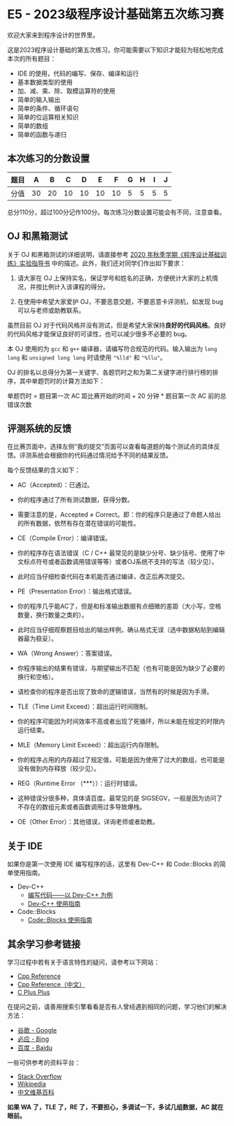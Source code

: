 # E5 - 2023级程序设计基础第五次练习赛

欢迎大家来到程序设计的世界里。

这是2023程序设计基础的第五次练习，你可能需要以下知识才能较为轻松地完成本次的所有题目：

* IDE 的使用，代码的编写、保存、编译和运行
* 基本数据类型的使用
* 加、减、乘、除、取模运算符的使用
* 简单的输入输出
* 简单的条件、循环语句
* 简单的位运算相关知识
* 简单的数组
* 简单的函数与递归

## 本次练习的分数设置

| 题目 | A | B | C | D | E | F | G | H | I | J |
| ---- | ---- | ---- | ---- | ---- | ---- | ---- | ---- | ---- | ---- | ---- |
| 分值 | 30 | 20 | 10 | 10 | 10 | 10 | 5 | 5 | 5 | 5 |

总分110分，超过100分记作100分。每次练习分数设置可能会有不同，注意查看。

## OJ 和黑箱测试

关于 OJ 和黑箱测试的详细说明，请直接参考 [2020 年秋季学期《程序设计基础训练》实验指导书](https://pantw.gitee.io/coding-introduction/) 中的描述。此外，我们还对同学们作出如下要求：

1. 请大家在 OJ 上保持实名，保证学号和姓名的正确，方便统计大家的上机情况，并按比例计入该课程的得分。

2. 在使用中希望大家爱护 OJ，不要恶意交题，不要恶意卡评测机，如发现 bug 可以与老师或助教联系。

虽然目前 OJ 对于代码风格并没有测试，但是希望大家保持**良好的代码风格**。良好的代码风格才能保证良好的可读性，也可以减少很多不必要的 bug。

本 OJ 使用的为 `gcc` 和 `g++` 编译器，请编写符合规范的代码。输入输出为 `long long` 和 `unsigned long long` 时请使用 `"%lld"` 和 `"%llu"`。

OJ 的排名以总得分为第一关键字、各题罚时之和为第二关键字进行排行榜的排序，其中单题罚时的计算方法如下：

 单题罚时 = 题目第一次 AC 距比赛开始的时间 + 20 分钟 * 题目第一次 AC 前的总错误次数

## 评测系统的反馈

在比赛页面中，选择左侧“我的提交”页面可以查看每道题的每个测试点的具体反馈。评测系统会根据你的代码通过情况给予不同的结果反馈。

每个反馈结果的含义如下：

* AC（Accepted）：已通过。
* 你的程序通过了所有测试数据，获得分数。
* 需要注意的是，Accepted ≠ Correct。即：你的程序只是通过了命题人给出的所有数据，依然有存在潜在错误的可能性。

* CE（Compile Error）：编译错误。
* 你的程序存在语法错误（C / C++ 最常见的是缺少分号、缺少括号、使用了中文标点符号或者函数调用错误等等）或者OJ系统不支持的写法（较少见）。
* 此时应当仔细检查代码在本机能否通过编译，改正后再次提交。

* PE（Presentation Error）：输出格式错误。
* 你的程序几乎能AC了，但是和标准输出数据有点细微的差距（大小写，空格数量，换行数量之类的）。
* 此时应当仔细观察题目给出的输出样例，确认格式无误（选中数据粘贴到编辑器最为稳妥）。

* WA（Wrong Answer）：答案错误。
* 你程序输出的结果有错误，与期望输出不匹配（也有可能是因为缺少了必要的换行和空格）。
* 请检查你的程序是否出现了致命的逻辑错误，当然有的时候是因为手滑。

* TLE（Time Limit Exceed）：超出运行时间限制。
* 你的程序可能因为时间效率不高或者出现了死循环，所以未能在规定的时限内运行结束。

* MLE（Memory Limit Exceed）：超出运行内存限制。
* 你的程序占用的内存超过了规定值，可能是因为使用了过大的数组，也可能是没有做到内存释放（较少见）。

* REG（Runtime Error （***））：运行时错误。
* 这种错误分很多种，具体请百度。最常见的是 SIGSEGV，一般是因为访问了不存在的数组元素或者函数调用过多导致爆栈。

* OE（Other Error）：其他错误，详询老师或者助教。

## 关于 IDE

如果你是第一次使用 IDE 编写程序的话，这里有 Dev-C++ 和 Code::Blocks 的简单使用指南。

* Dev-C++
  * [编写代码——以 Dev-C++ 为例](https://pantw.gitee.io/coding-introduction/#%E4%BB%A5-dev-c-%E4%B8%BA%E4%BE%8B)
  * [Dev-C++ 使用指南](http://image.accoding.cn/DEV%E4%BD%BF%E7%94%A8%E6%8C%87%E5%8D%97.pdf)
* Code::Blocks
  * [Code::Blocks 使用指南](http://image.accoding.cn/CB%E4%BD%BF%E7%94%A8%E6%8C%87%E5%8D%97.pdf)

## 其余学习参考链接

学习过程中若有关于语言特性的疑问，请参考以下网站：

* [Cpp Reference](https://en.cppreference.com)
* [Cpp Reference（中文）](https://zh.cppreference.com)
* [C Plus Plus](http://www.cplusplus.com/)

在提问之前，请善用搜索引擎看看是否有人曾经遇到相同的问题，学习他们的解决方法：

* [谷歌 - Google](https://www.google.com/)
* [必应 - Bing](https://cn.bing.com/)
* [百度 - Baidu](https://www.baidu.com/)

一些可供参考的资料平台：

* [Stack Overflow](https://stackoverflow.com/)
* [Wikipedia](https://en.wikipedia.org)
* [中文维基百科](https://zh.wikipedia.org)

**如果 WA 了，TLE 了，RE 了，不要担心，多调试一下，多试几组数据，AC 就在眼前。**
